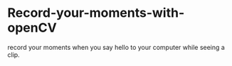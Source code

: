 # Record-your-moments-with-openCV
record your moments when you say hello to your computer while seeing a clip.
